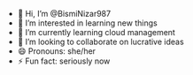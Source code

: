 - 👋 Hi, I’m @BismiNizar987
- 👀 I’m interested in learning new things
- 🌱 I’m currently learning cloud management
- 💞️ I’m looking to collaborate on lucrative ideas
- 😄 Pronouns: she/her
- ⚡ Fun fact: seriously now

<!---
BismiNizar987/BismiNizar987 is a ✨ special ✨ repository because its `README.md` (this file) appears on your GitHub profile.
You can click the Preview link to take a look at your changes.
--->
